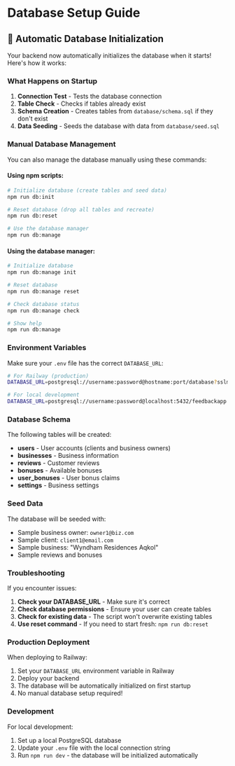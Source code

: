 # Database Setup Guide

## 🚀 Automatic Database Initialization

Your backend now automatically initializes the database when it starts! Here's how it works:

### What Happens on Startup

1. **Connection Test** - Tests the database connection
2. **Table Check** - Checks if tables already exist
3. **Schema Creation** - Creates tables from `database/schema.sql` if they don't exist
4. **Data Seeding** - Seeds the database with data from `database/seed.sql`

### Manual Database Management

You can also manage the database manually using these commands:

#### Using npm scripts:
```bash
# Initialize database (create tables and seed data)
npm run db:init

# Reset database (drop all tables and recreate)
npm run db:reset

# Use the database manager
npm run db:manage
```

#### Using the database manager:
```bash
# Initialize database
npm run db:manage init

# Reset database
npm run db:manage reset

# Check database status
npm run db:manage check

# Show help
npm run db:manage
```

### Environment Variables

Make sure your `.env` file has the correct `DATABASE_URL`:

```bash
# For Railway (production)
DATABASE_URL=postgresql://username:password@hostname:port/database?sslmode=require

# For local development
DATABASE_URL=postgresql://username:password@localhost:5432/feedbackapp
```

### Database Schema

The following tables will be created:

- **users** - User accounts (clients and business owners)
- **businesses** - Business information
- **reviews** - Customer reviews
- **bonuses** - Available bonuses
- **user_bonuses** - User bonus claims
- **settings** - Business settings

### Seed Data

The database will be seeded with:

- Sample business owner: `owner1@biz.com`
- Sample client: `client1@email.com`
- Sample business: "Wyndham Residences Aqkol"
- Sample reviews and bonuses

### Troubleshooting

If you encounter issues:

1. **Check your DATABASE_URL** - Make sure it's correct
2. **Check database permissions** - Ensure your user can create tables
3. **Check for existing data** - The script won't overwrite existing tables
4. **Use reset command** - If you need to start fresh: `npm run db:reset`

### Production Deployment

When deploying to Railway:

1. Set your `DATABASE_URL` environment variable in Railway
2. Deploy your backend
3. The database will be automatically initialized on first startup
4. No manual database setup required!

### Development

For local development:

1. Set up a local PostgreSQL database
2. Update your `.env` file with the local connection string
3. Run `npm run dev` - the database will be initialized automatically
